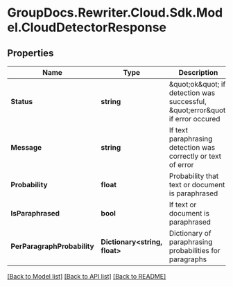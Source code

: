 # GroupDocs.Rewriter.Cloud.Sdk.Model.CloudDetectorResponse

## Properties

Name | Type | Description | Notes
------------ | ------------- | ------------- | -------------
**Status** | **string** | \&quot;ok\&quot; if detection was successful, \&quot;error\&quot; if error occured | [optional] 
**Message** | **string** | If text paraphrasing detection was correctly or text of error | [optional] 
**Probability** | **float** | Probability that text or document is paraphrased | [optional] 
**IsParaphrased** | **bool** | If text or document is paraphrased | [optional] 
**PerParagraphProbability** | **Dictionary&lt;string, float&gt;** | Dictionary of paraphrasing probabilities for paragraphs | [optional] 

[[Back to Model list]](../README.md#documentation-for-models) [[Back to API list]](../README.md#documentation-for-api-endpoints) [[Back to README]](../README.md)

